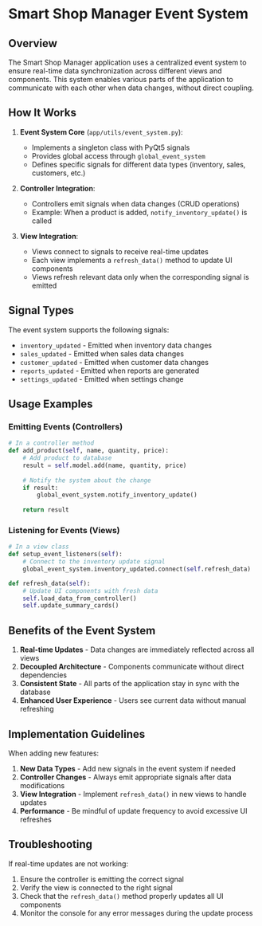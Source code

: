 # Smart Shop Manager Event System

## Overview

The Smart Shop Manager application uses a centralized event system to ensure real-time data synchronization across different views and components. This system enables various parts of the application to communicate with each other when data changes, without direct coupling.

## How It Works

1. **Event System Core** (`app/utils/event_system.py`):
   - Implements a singleton class with PyQt5 signals
   - Provides global access through `global_event_system`
   - Defines specific signals for different data types (inventory, sales, customers, etc.)

2. **Controller Integration**:
   - Controllers emit signals when data changes (CRUD operations)
   - Example: When a product is added, `notify_inventory_update()` is called

3. **View Integration**:
   - Views connect to signals to receive real-time updates
   - Each view implements a `refresh_data()` method to update UI components
   - Views refresh relevant data only when the corresponding signal is emitted

## Signal Types

The event system supports the following signals:

- `inventory_updated` - Emitted when inventory data changes
- `sales_updated` - Emitted when sales data changes
- `customer_updated` - Emitted when customer data changes
- `reports_updated` - Emitted when reports are generated
- `settings_updated` - Emitted when settings change

## Usage Examples

### Emitting Events (Controllers)

```python
# In a controller method
def add_product(self, name, quantity, price):
    # Add product to database
    result = self.model.add(name, quantity, price)
    
    # Notify the system about the change
    if result:
        global_event_system.notify_inventory_update()
    
    return result
```

### Listening for Events (Views)

```python
# In a view class
def setup_event_listeners(self):
    # Connect to the inventory update signal
    global_event_system.inventory_updated.connect(self.refresh_data)

def refresh_data(self):
    # Update UI components with fresh data
    self.load_data_from_controller()
    self.update_summary_cards()
```

## Benefits of the Event System

1. **Real-time Updates** - Data changes are immediately reflected across all views
2. **Decoupled Architecture** - Components communicate without direct dependencies
3. **Consistent State** - All parts of the application stay in sync with the database
4. **Enhanced User Experience** - Users see current data without manual refreshing

## Implementation Guidelines

When adding new features:

1. **New Data Types** - Add new signals in the event system if needed
2. **Controller Changes** - Always emit appropriate signals after data modifications
3. **View Integration** - Implement `refresh_data()` in new views to handle updates
4. **Performance** - Be mindful of update frequency to avoid excessive UI refreshes

## Troubleshooting

If real-time updates are not working:

1. Ensure the controller is emitting the correct signal
2. Verify the view is connected to the right signal
3. Check that the `refresh_data()` method properly updates all UI components
4. Monitor the console for any error messages during the update process 